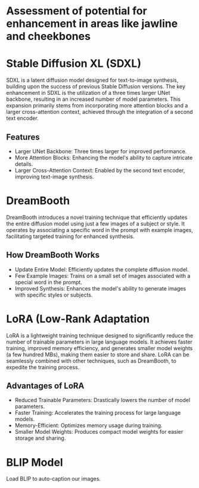 # Assessment of potential for enhancement in areas like jawline and cheekbones
# Stable Diffusion XL (SDXL)

SDXL is a latent diffusion model designed for text-to-image synthesis, building upon the success of previous Stable Diffusion versions. The key enhancement in SDXL is the utilization of a three times larger UNet backbone, resulting in an increased number of model parameters. This expansion primarily stems from incorporating more attention blocks and a larger cross-attention context, achieved through the integration of a second text encoder.

## Features
- Larger UNet Backbone: Three times larger for improved performance.
- More Attention Blocks: Enhancing the model's ability to capture intricate details.
- Larger Cross-Attention Context: Enabled by the second text encoder, improving text-image synthesis.

# DreamBooth

DreamBooth introduces a novel training technique that efficiently updates the entire diffusion model using just a few images of a subject or style. It operates by associating a specific word in the prompt with example images, facilitating targeted training for enhanced synthesis.

## How DreamBooth Works
- Update Entire Model: Efficiently updates the complete diffusion model.
- Few Example Images: Trains on a small set of images associated with a special word in the prompt.
- Improved Synthesis: Enhances the model's ability to generate images with specific styles or subjects.

# LoRA (Low-Rank Adaptation

LoRA is a lightweight training technique designed to significantly reduce the number of trainable parameters in large language models. It achieves faster training, improved memory efficiency, and generates smaller model weights (a few hundred MBs), making them easier to store and share. LoRA can be seamlessly combined with other techniques, such as DreamBooth, to expedite the training process.

## Advantages of LoRA
- Reduced Trainable Parameters: Drastically lowers the number of model parameters.
- Faster Training: Accelerates the training process for large language models.
- Memory-Efficient: Optimizes memory usage during training.
- Smaller Model Weights: Produces compact model weights for easier storage and sharing.

# BLIP Model

Load BLIP to auto-caption our images.

